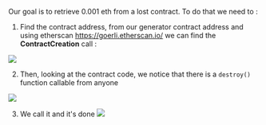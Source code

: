 Our goal is to retrieve 0.001 eth from a lost contract. To do that we need to :

1.  Find the contract address, from our generator contract address and using etherscan https://goerli.etherscan.io/ we can find the **ContractCreation** call :

![](https://github.com/xWhiteOuroboros/ethernaut-solutions-xwhiteouroboros/blob/main/Pictures/recovery1.png)

2. Then, looking at the contract code, we notice that there is a `destroy()` function callable from anyone

![](https://github.com/xWhiteOuroboros/ethernaut-solutions-xwhiteouroboros/blob/main/Pictures/recovery2.png)

3. We call it and it's done
![](https://github.com/xWhiteOuroboros/ethernaut-solutions-xwhiteouroboros/blob/main/Pictures/recovery3.png)
